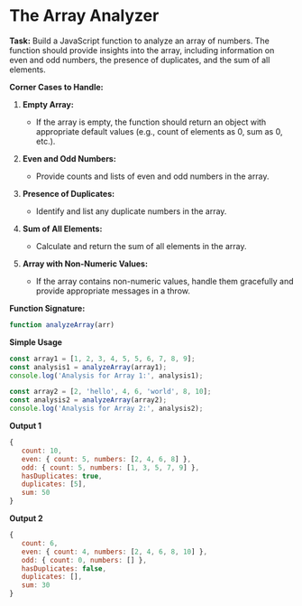 # The Array Analyzer

**Task:** Build a JavaScript function to analyze an array of numbers. The function should provide insights into the array, including information on even and odd numbers, the presence of duplicates, and the sum of all elements.

**Corner Cases to Handle:**

1. **Empty Array:**
   - If the array is empty, the function should return an object with appropriate default values (e.g., count of elements as 0, sum as 0, etc.).

2. **Even and Odd Numbers:**
   - Provide counts and lists of even and odd numbers in the array.

3. **Presence of Duplicates:**
   - Identify and list any duplicate numbers in the array.

4. **Sum of All Elements:**
   - Calculate and return the sum of all elements in the array.

5. **Array with Non-Numeric Values:**
   - If the array contains non-numeric values, handle them gracefully and provide appropriate messages in a throw.

**Function Signature:**
```javascript
function analyzeArray(arr)
```

**Simple Usage**
```js
const array1 = [1, 2, 3, 4, 5, 5, 6, 7, 8, 9];
const analysis1 = analyzeArray(array1);
console.log('Analysis for Array 1:', analysis1);

const array2 = [2, 'hello', 4, 6, 'world', 8, 10];
const analysis2 = analyzeArray(array2);
console.log('Analysis for Array 2:', analysis2);
```

**Output 1**
```js
{
   count: 10,
   even: { count: 5, numbers: [2, 4, 6, 8] },
   odd: { count: 5, numbers: [1, 3, 5, 7, 9] },
   hasDuplicates: true,
   duplicates: [5],
   sum: 50
}
```

**Output 2**
```js
{
   count: 6,
   even: { count: 4, numbers: [2, 4, 6, 8, 10] },
   odd: { count: 0, numbers: [] },
   hasDuplicates: false,
   duplicates: [],
   sum: 30
}
```